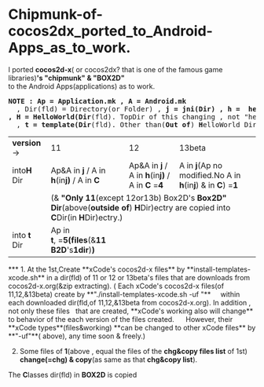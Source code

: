 Chipmunk-of-cocos2dx_ported_to_Android-Apps_as_to_work.
=============================
I ported **cocos2d-x**( or cocos2dx? that is one of the famous game libraries)**'s "chipmunk" & "BOX2D"**  
to the Android Apps(applications) as  to work.  
<pre><b>NOTE : Ap = Application.mk , A = Android.mk</b>
&nbsp; , Dir(fld) = Directory(or Folder) , <b>j = jni(Dir) , h =  helloworld(Dir) , C = Classes(Dir)
, H = HelloWorld(Dir</b>(fld). TopDir of this changing , not "helloworld(Dir)" above. <b>)</b>
&nbsp; , <b>t = template(Dir</b>(fld). Other than(<b>Out of</b>) <b>H</b>elloWorld Dir(fld). <b>)</b>
</pre>
<table><tr>
<td><b>version</b> →</td>
<td>11</td><td>12</td>
<td>13beta</td></tr>
<tr>
<td>into<b>H</b> Dir</td>
<td>Ap&A in <b>j</b> / A in <b>h</b>(in<b>j)</b> / A in <b>C</b></td>
<td>Ap&A in <b>j</b> / A in <b>h</b>(in<b>j)</b> / A in <b>C</b> =<b>4</b></td>
<td>A in <b>j</b>(Ap no modified.No A in <b>h</b>(in<b>j</b>) & in <b>C</b>)</b> =<b>1</b></td></tr>

<tr>
<td></td>
<td colspan=3>(& <b>"Only 11</b>(except 12or13b) Box2D's <b>Box2D" Dir</b>(above(<b>outside of</b>) <b>H</b>Dir)ectry are copied into <b>C</b>Dir(in <b>H</b>Dir)ectry.)</td>
</tr>

<tr>
<td>into<b>&nbsp;t</b> Dir</td>
<td>Ap in <b>t</b>,&nbsp;=<b>5(files</b>(&<b>11 B2D</b>'s<b>1dir</b>)<b>)</b></td>
<td></td>
<td></td>
</tr></table>
***
1. At the 1st,Create **xCode's cocos2d-x files** by **install-templates-xcode.sh** in a dir(fld) of 11 or 12 or 13beta's files  
that are downloads from cocos2d-x.org(&zip extracting).  
( Each xCode's cocos2d-x files(of 11,12,&13beta) create by **"./install-templates-xcode.sh -uf "**  
&nbsp;&nbsp;&nbsp; within each downloaded dir(fld,of 11,12,&13beta from cocos2d-x.org). In addition , not only these files  
&nbsp;&nbsp;that are created, **xCode's working also will change** to behavior of the each version of the files created.  
&nbsp;&nbsp; &nbsp; However, their **xCode types**(files&working) **can be changed to other xCode files** by **"-uf"**( above),  any time soon & freely.)
  
2. Some files of **1**(above , equal the files of the **chg&copy files list** of 1st) **change(=chg) & copy**(as same as that **chg&copy list**).
  
The **C**lasses dir(fld) in **BOX2D** is copied 